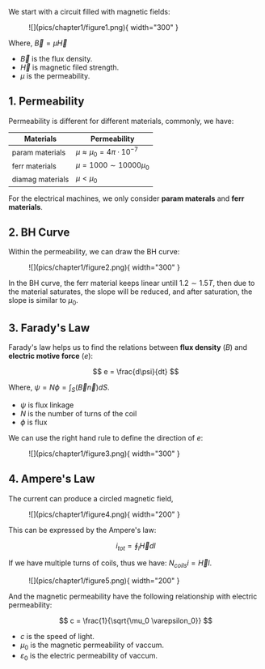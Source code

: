 We start with a circuit filled with magnetic fields:

<figure markdown="span">
    ![](pics/chapter1/figure1.png){ width="300" }
</figure>

Where, $\vec B = \mu \vec H$

* $\vec B$ is the flux density.
* $\vec H$ is magnetic filed strength.
* $\mu$ is the permeability.

## 1. Permeability

Permeability is different for different materials, commonly, we have:

|Materials|Permeability|
|---|---|
|param materials|$\mu \approx \mu_0 = 4\pi \cdot 10^{-7}$|
|ferr materials|$\mu = 1000 \sim 10000 \mu_0$|
|diamag materials|$\mu < \mu_0$|

For the electrical machines, we only consider __param materals__ and __ferr materials__.

## 2. BH Curve

Within the permeability, we can draw the BH curve:

<figure markdown="span">
    ![](pics/chapter1/figure2.png){ width="300" }
</figure>

In the BH curve, the ferr material keeps linear untill $1.2 \sim 1.5 T$, then due to the material saturates, the slope will be reduced, and after saturation, the slope is similar to $\mu_0$.

## 3. Farady's Law

Farady's law helps us to find the relations between __flux density__ ($B$) and __electric motive force__ ($e$):

$$
e = \frac{d\psi}{dt}
$$

Where, $\psi = N\phi = \int_S (\vec B \vec n) dS$.

* $\psi$ is flux linkage
* $N$ is the number of turns of the coil
* $\phi$ is flux

We can use the right hand rule to define the direction of $e$:

<figure markdown="span">
    ![](pics/chapter1/figure3.png){ width="300" }
</figure>

## 4. Ampere's Law

The current can produce a circled magnetic field,

<figure markdown="span">
    ![](pics/chapter1/figure4.png){ width="200" }
</figure>

This can be expressed by the Ampere's law:

$$
i_{tot} = \oint_l \vec H dl
$$

If we have multiple turns of coils, thus we have: $N_{coils} i = \vec H l$. 

<figure markdown="span">
    ![](pics/chapter1/figure5.png){ width="200" }
</figure>

And the magnetic permeability have the following relationship with electric permeability:

$$
c = \frac{1}{\sqrt{\mu_0 \varepsilon_0}}
$$

* $c$ is the speed of light.
* $\mu_0$ is the magnetic permeability of vaccum.
* $\varepsilon_0$ is the electric permeability of vaccum.